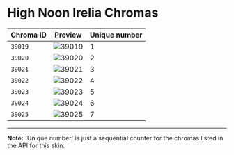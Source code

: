 # High Noon Irelia Chromas

| Chroma ID | Preview | Unique number |
|---|---|---|
| `39019` | ![39019](https://raw.communitydragon.org/latest/plugins/rcp-be-lol-game-data/global/default/v1/champion-chroma-images/39/39019.png) | 1 |
| `39020` | ![39020](https://raw.communitydragon.org/latest/plugins/rcp-be-lol-game-data/global/default/v1/champion-chroma-images/39/39020.png) | 2 |
| `39021` | ![39021](https://raw.communitydragon.org/latest/plugins/rcp-be-lol-game-data/global/default/v1/champion-chroma-images/39/39021.png) | 3 |
| `39022` | ![39022](https://raw.communitydragon.org/latest/plugins/rcp-be-lol-game-data/global/default/v1/champion-chroma-images/39/39022.png) | 4 |
| `39023` | ![39023](https://raw.communitydragon.org/latest/plugins/rcp-be-lol-game-data/global/default/v1/champion-chroma-images/39/39023.png) | 5 |
| `39024` | ![39024](https://raw.communitydragon.org/latest/plugins/rcp-be-lol-game-data/global/default/v1/champion-chroma-images/39/39024.png) | 6 |
| `39025` | ![39025](https://raw.communitydragon.org/latest/plugins/rcp-be-lol-game-data/global/default/v1/champion-chroma-images/39/39025.png) | 7 |

---

**Note:** 'Unique number' is just a sequential counter for the chromas listed in the API for this skin.